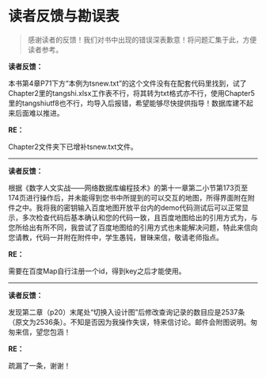 # 读者反馈与勘误表

>   感谢读者的反馈！我们对书中出现的错误深表歉意！将问题汇集于此，方便读者参考。

**读者反馈：**

本书第4章P71下方“本例为tsnew.txt”的这个文件没有在配套代码里找到，试了Chapter2里的tangshi.xlsx工作表不行，将其转为txt格式亦不行，使用Chapter5里的tangshiutf8也不行，均导入后报错，希望能够尽快提供指导！数据库建不起来后面难以推进。

**RE：**

Chapter2文件夹下已增补tsnew.txt文件。

---

**读者反馈：**

根据《数字人文实战——网络数据库编程技术》的第十一章第二小节第173页至174页进行操作后，并未能得到您书中所提到的可以交互的地图，所得界面附在附件之中。我将我的密钥输入百度地图开放平台内的demo代码测试后可以正常显示，多次检查代码后基本确认和您的代码一致，且百度地图给出的引用方式为<script src="http://api.map.baidu.com/api?v=2.0&ak=您的密钥" type="text/javascript"></script>，与您所给出有所不同，我尝试了百度地图给的引用方式也未能解决问题，特此来信向您请教，代码一并附在附件中，学生愚钝，冒昧来信，敬请老师指点。

**RE：**

需要在百度Map自行注册一个id，得到key之后才能使用。

---

**读者反馈：**

发现第二章（p20）末尾处“切换入设计图”后修改查询记录的数目应是2537条（原文为2536条）。不知是否因为我操作失误，特来信讨论。邮件会附图说明。匆匆来信，望您包涵！

**RE：**

疏漏了一条，谢谢！

